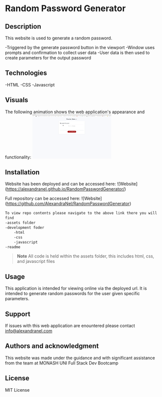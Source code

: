 # Random Password Generator

## Description

This website is used to generate a random password. 

-Triggered by the generate password button in the viewport
-Window uses prompts and confirmation to collect user data
-User data is then used to create parameters for the output password


## Technologies


-HTML
-CSS
-Javascript 


## Visuals

The following animation shows the web application's appearance and functionality:
![Website view](./Assets/screen%20record%20generate%20password.gif)


## Installation

Website has been deployed and can be accessed here:
![Website] (https://alexandranel.github.io/RandomPasswordGenerator/)

Full repository can be accessed here:
![Website] (https://github.com/AlexandraNel/RandomPasswordGenerator)

```
To view repo contents please navigate to the above link there you will find
-assets folder
-development foder
    -html
    -css
    -javascript
-readme

```

>**Note** All code is held within the assets folder, this includes html, css, and javascript files

## Usage

This application is intended for viewing online via the deployed url. It is intended to generate random passwords for the user given specific parameters.

## Support

If issues with this web application are enountered please contact info@alexandranel.com

## Authors and acknowledgment

This website was made under the guidance and with significant assistance from the team at MONASH UNI Full Stack Dev Bootcamp

## License

MIT License